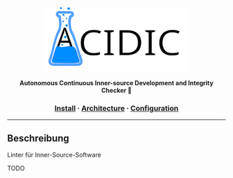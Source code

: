 <a href="https://github.com/amosproj/amos-ss2021-is-project-linter">
  <p align="center">
    <img height=150 src="https://raw.githubusercontent.com/amosproj/amos-ss2021-is-project-linter/main/assets/header.svg"/>
  </p>
</a>

<p align="center">
  <strong>Autonomous Continuous Inner-source Development and Integrity Checker 🚀</strong>
</p>

<h3 align="center">
  <a href="https://github.com/amosproj/amos-ss2021-is-project-linter/wiki/Docker">Install</a>
  <span> · </span>
  <a href="https://github.com/amosproj/amos-ss2021-is-project-linter/wiki/Architecture">Architecture</a>
  <span> · </span>
  <a href="https://github.com/amosproj/amos-ss2021-is-project-linter/wiki/Config-File">Configuration</a>
</h3>

---

## Beschreibung
Linter für Inner-Source-Software
 
TODO
